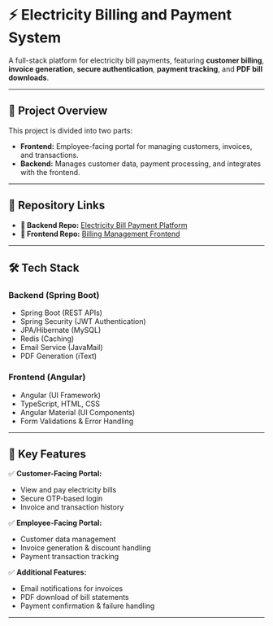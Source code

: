 # ⚡ Electricity Billing and Payment System

A full-stack platform for electricity bill payments, featuring **customer billing**, **invoice generation**, **secure authentication**, **payment tracking**, and **PDF bill downloads**.

---

## 🚀 Project Overview

This project is divided into two parts:  
- **Frontend:** Employee-facing portal for managing customers, invoices, and transactions.  
- **Backend:** Manages customer data, payment processing, and integrates with the frontend.

---

## 📂 Repository Links  

- **🔹 Backend Repo:** [Electricity Bill Payment Platform](https://github.com/vivek-mote-12/electricity-bill-payment-platform)  
- **🔹 Frontend Repo:** [Billing Management Frontend](https://github.com/vivek-mote-12/employee-facing-billing-management-frontend)  

---

## 🛠️ Tech Stack  

### **Backend (Spring Boot)**
- Spring Boot (REST APIs)
- Spring Security (JWT Authentication)
- JPA/Hibernate (MySQL)
- Redis (Caching)
- Email Service (JavaMail)
- PDF Generation (iText)

### **Frontend (Angular)**
- Angular (UI Framework)
- TypeScript, HTML, CSS
- Angular Material (UI Components)
- Form Validations & Error Handling

---

## 📌 Key Features  

✅ **Customer-Facing Portal:**  
- View and pay electricity bills  
- Secure OTP-based login  
- Invoice and transaction history  

✅ **Employee-Facing Portal:**  
- Customer data management  
- Invoice generation & discount handling  
- Payment transaction tracking  

✅ **Additional Features:**  
- Email notifications for invoices  
- PDF download of bill statements  
- Payment confirmation & failure handling  

---
